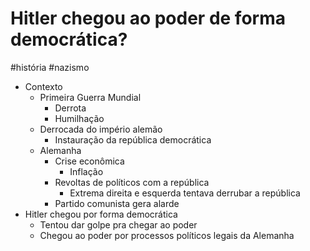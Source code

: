 # Hitler chegou ao poder de forma democrática?
#história #nazismo
- Contexto
	- Primeira Guerra Mundial
		- Derrota
		- Humilhação
	- Derrocada do império alemão
		- Instauração da república democrática
	- Alemanha
		- Crise econômica
			- Inflação
		- Revoltas de políticos com a república
			- Extrema direita e esquerda tentava derrubar a república
		- Partido comunista gera alarde
- Hitler chegou por forma democrática
	- Tentou dar golpe pra chegar ao poder
	- Chegou ao poder por processos políticos legais da Alemanha
